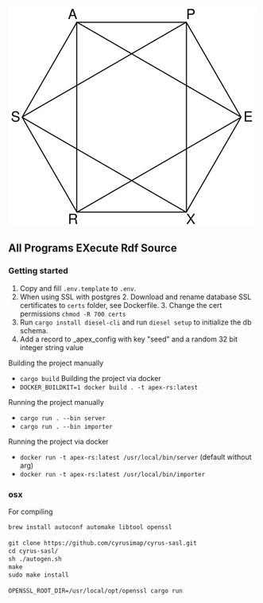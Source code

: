 ![Apex RS Logo](./logo_title.svg)

## All Programs EXecute Rdf Source

### Getting started
1. Copy and fill `.env.template` to `.env`.
3. When using SSL with postgres
    2. Download and rename database SSL certificates to `certs` folder, see Dockerfile.
    3. Change the cert permissions `chmod -R 700 certs`
2. Run `cargo install diesel-cli` and run `diesel setup` to initialize the db schema.
3. Add a record to _apex_config with key "seed" and a random 32 bit integer string value


Building the project manually
- `cargo build`
Building the project via docker
- `DOCKER_BUILDKIT=1 docker build . -t apex-rs:latest`

Running the project manually
- `cargo run . --bin server`
- `cargo run . --bin importer`

Running the project via docker
- `docker run -t apex-rs:latest /usr/local/bin/server` (default without arg)
- `docker run -t apex-rs:latest /usr/local/bin/importer`

### osx
For compiling
```
brew install autoconf automake libtool openssl

git clone https://github.com/cyrusimap/cyrus-sasl.git
cd cyrus-sasl/
sh ./autogen.sh
make
sudo make install

OPENSSL_ROOT_DIR=/usr/local/opt/openssl cargo run
```
